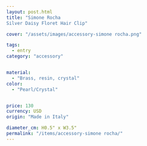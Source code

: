 ```yaml
---
layout: post.html
title: "Simone Rocha 
Silver Daisy Floret Hair Clip"

cover: "/assets/images/accessory-simone rocha.png"

tags:
  - entry
category: "accessory"


material:
  - "Brass, resin, crystal"
color:
  - "Pearl/Crystal"


price: 130           
currency: USD  
origin: "Made in Italy"

diameter_cm: H0.5" x W3.5"
permalink: "/items/accessory-simone rocha/"
---
```


